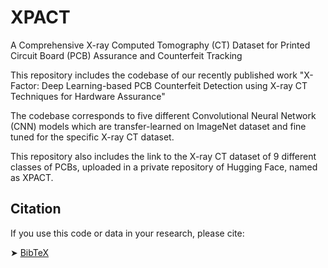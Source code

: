 # XPACT
 A Comprehensive X-ray Computed Tomography (CT) Dataset for Printed Circuit Board (PCB) Assurance and Counterfeit Tracking

 This repository includes the codebase of our recently published work "X-Factor: Deep Learning-based PCB Counterfeit Detection using X-ray CT Techniques for Hardware Assurance"

 The codebase corresponds to five different Convolutional Neural Network (CNN) models which are transfer-learned on ImageNet dataset and fine tuned for the specific X-ray CT dataset. 

 This repository also includes the link to the X-ray CT dataset of 9 different classes of PCBs, uploaded in a private repository of Hugging Face, named as XPACT.

 ## Citation

If you use this code or data in your research, please cite:

➤ [BibTeX](xfactor.bib)

